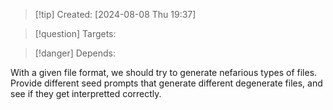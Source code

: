 
>[!tip] Created: [2024-08-08 Thu 19:37]

>[!question] Targets: 

>[!danger] Depends: 

With a given file format, we should try to generate nefarious types of files.
Provide different seed prompts that generate different degenerate files, and see if they get interpretted correctly.